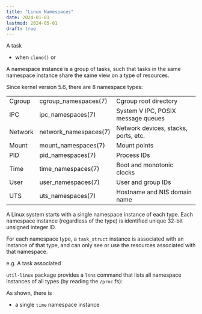 ```yaml
---
title: "Linux Namespaces"
date: 2024-01-01
lastmod: 2024-05-01
draft: true
---
```


A task 

- when `clone()` or 

A namespace instance is a group of tasks, such that tasks in the same namespace instance share the same view on a type of resources.

Since kernel version 5.6, there are 8 namespace types:

|         |                       |                                      |
|---------|-----------------------|--------------------------------------|
| Cgroup  | cgroup_namespaces(7)  | Cgroup root directory                |
| IPC     | ipc_namespaces(7)     | System V IPC, POSIX message queues   |
| Network | network_namespaces(7) | Network devices, stacks, ports, etc. |
| Mount   | mount_namespaces(7)   | Mount points                         |
| PID     | pid_namespaces(7)     | Process IDs                          |
| Time    | time_namespaces(7)    | Boot and monotonic clocks            |
| User    | user_namespaces(7)    | User and group IDs                   |
| UTS     | uts_namespaces(7)     | Hostname and NIS domain name         |


A Linux system starts with a single namespace instance of each type.
Each namespace instance (regardless of the type) is identified unique 32-bit unsigned integer ID.

For each namespace type, a `task_struct` instance is associated with an instance of that type,
and can only see or use the resources associated with that namespace.

e.g. A task associated 

`util-linux` package provides a `lsns` command that lists all namespace instances of all types (by reading the `/proc` fs):

As shown, there is 
- a single `time` namespace instance
